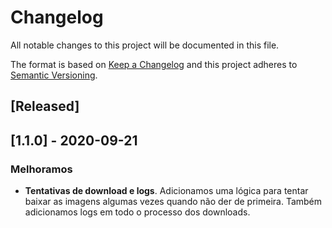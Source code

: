 # Changelog
All notable changes to this project will be documented in this file.

The format is based on [Keep a Changelog](http://keepachangelog.com/en/1.0.0/)
and this project adheres to [Semantic Versioning](http://semver.org/spec/v2.0.0.html).

## [Released]

## [1.1.0] - 2020-09-21

### Melhoramos
- **Tentativas de download e logs**. Adicionamos uma lógica para tentar baixar as imagens algumas vezes quando não der de primeira. Também adicionamos logs em todo o processo dos downloads.
